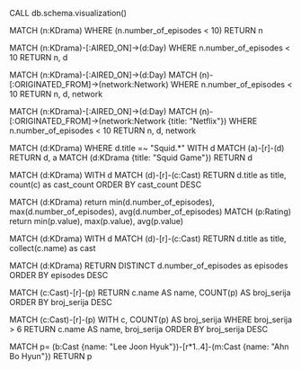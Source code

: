 CALL db.schema.visualization()

MATCH (n:KDrama) WHERE (n.number_of_episodes < 10) RETURN n

MATCH (n:KDrama)-[:AIRED_ON]->(d:Day) WHERE n.number_of_episodes < 10
RETURN n, d

MATCH (n:KDrama)-[:AIRED_ON]->(d:Day)
MATCH (n)-[:ORIGINATED_FROM]->(network:Network)
WHERE n.number_of_episodes < 10
RETURN n, d, network

MATCH (n:KDrama)-[:AIRED_ON]->(d:Day)
MATCH (n)-[:ORIGINATED_FROM]->(network:Network {title: "Netflix"})
WHERE n.number_of_episodes < 10
RETURN n, d, network

MATCH (d:KDrama) WHERE d.title =~ "Squid.\*" WITH d MATCH (a)-[r]-(d) RETURN d, a
MATCH (d:KDrama {title: "Squid Game"}) RETURN d

<!-- count Cast in each KDrama -->

MATCH (d:KDrama)
WITH d MATCH (d)-[r]-(c:Cast)
RETURN d.title as title, count(c) as cast_count
ORDER BY cast_count DESC

<!-- min, max, avg -->

MATCH (d:KDrama) return min(d.number_of_episodes), max(d.number_of_episodes), avg(d.number_of_episodes)
MATCH (p:Rating) return min(p.value), max(p.value), avg(p.value)

<!-- collect cast -->

MATCH (d:KDrama)
WITH d MATCH (d)-[r]-(c:Cast)
RETURN d.title as title, collect(c.name) as cast

<!-- DISTINCT -->

MATCH (d:KDrama) RETURN DISTINCT d.number_of_episodes as episodes ORDER BY episodes DESC

<!-- broj serija svakog glumca -->

MATCH (c:Cast)-[r]-(p)
RETURN c.name AS name, COUNT(p) AS broj_serija
ORDER BY broj_serija DESC

<!-- MATCH (c:Cast)
WITH c
MATCH (c)-[r]-(p)
RETURN c.name AS name, COUNT(p) AS broj_serija
ORDER BY broj_serija DESC -->

<!-- broj serija veci od 6 -->

MATCH (c:Cast)-[r]-(p)
WITH c, COUNT(p) AS broj_serija
WHERE broj_serija > 6
RETURN c.name AS name, broj_serija
ORDER BY broj_serija DESC

MATCH p= (b:Cast {name: "Lee Joon Hyuk"})-[r*1..4]-(m:Cast {name: "Ahn Bo Hyun"}) RETURN p
